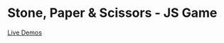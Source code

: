 # Stone, Paper & Scissors - JS Game



[Live Demos](https://subirats345.github.io/Stone--Paper---Scissors---A-JS-Game/)

